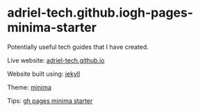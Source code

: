 # adriel-tech.github.iogh-pages-minima-starter

Potentially useful tech guides that I have created. 

Live website:
[adriel-tech.github.io](https://adriel-tech.github.io)

Website built using:
[jekyll](https://github.com/jekyll/jekyll)

Theme:
[minima](https://github.com/jekyll/minima)

Tips:
[gh pages minima starter](https://github.com/jsanz/gh-pages-minima-starter)
